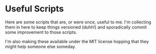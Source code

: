 # Useful Scripts

Here are some scripts that are, or were once, useful to me. 
I'm collecting them in here to keep things versioned (duhh!) and sporadically commit some improvement to those scripts. 

I'm also making these available under the MIT license hopping that they might help someone else someday.